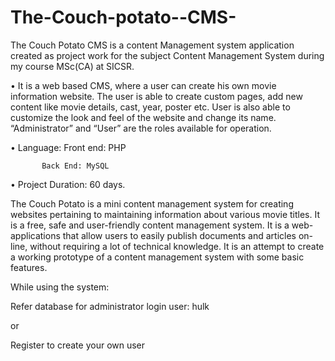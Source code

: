 The-Couch-potato--CMS- 
====================== 
The Couch Potato CMS is a content Management system application created as project work for the subject Content Management System during my course MSc(CA) at SICSR.



•  It is a web based CMS, where a user can create his own movie information website. The user is able to create custom pages, add new content like movie details, cast, year, poster etc. User is also able to customize the look and feel of the website and change its name. “Administrator” and “User” are the roles available for operation.

•  Language:  Front end: PHP
           
           Back End: MySQL

•	Project Duration:  60 days. 

The Couch Potato is a mini content management system for creating
websites pertaining to maintaining information about various movie titles.
It is a free, safe and user-friendly content management system. It is a web-
applications that allow users to easily publish documents and articles on-
line, without requiring a lot of technical knowledge. It is an attempt to create a working prototype of a content management system with some basic features.


While using the system:

Refer database for administrator login user: hulk

or 

Register to create your own user